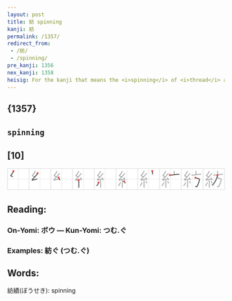 ```yaml
---
layout: post
title: 紡 spinning
kanji: 紡
permalink: /1357/
redirect_from:
 - /紡/
 - /spinning/
pre_kanji: 1356
nex_kanji: 1358
heisig: For the kanji that means the <i>spinning</i> of <i>thread</i> and other fibers we have the elements: <i>thread</i> . . . <i>compass</i>.
---
```


## {1357}

## `spinning`

## [10]

<div class="stroke"><img src="../images/E7B4A1.png" /></div>

## Reading:

### On-Yomi: ボウ &mdash; Kun-Yomi: つむ.ぐ

### Examples: 紡ぐ (つむ.ぐ)

## Words:

紡績(ぼうせき): spinning
